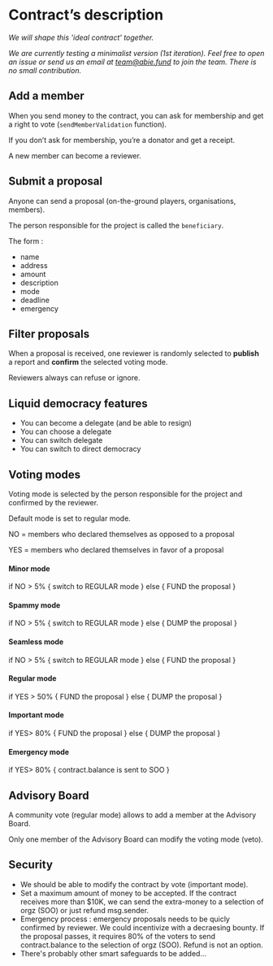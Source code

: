 # Contract’s description

*We will shape this 'ideal contract' together.*

*We are currently testing a minimalist version (1st iteration). Feel free to open an issue or send us an email at [team@abie.fund](mailto:team@abie.fund) to join the team. There is no small contribution.*

## Add a member

When you send money to the contract, you can ask for membership and get a right to vote (`sendMemberValidation` function).

If you don’t ask for membership, you’re a donator and get a receipt.

A new member can become a reviewer. 

## Submit a proposal

Anyone can send a proposal (on-the-ground players, organisations, members).

The person responsible for the project is called the `beneficiary`.

The form :

* name
* address
* amount
* description
* mode
* deadline
* emergency

## Filter proposals

When a proposal is received, one reviewer is randomly selected to **publish** a report and **confirm** the selected voting mode.

Reviewers always can refuse or ignore.

## Liquid democracy features

* You can become a delegate (and be able to resign)
* You can choose a delegate
* You can switch delegate
* You can switch to direct democracy


## Voting modes

Voting mode is selected by the person responsible for the project and confirmed by the reviewer.

Default mode is set to regular mode.

NO = members who declared themselves as opposed to a proposal

YES = members who declared themselves in favor of a proposal

#### Minor mode

if NO > 5% { switch to REGULAR mode } else { FUND the proposal }

#### Spammy mode

if NO > 5% { switch to REGULAR mode } else { DUMP the proposal }

#### Seamless mode

if NO > 5% { switch to REGULAR mode } else { FUND the proposal }

#### Regular mode

if YES > 50% { FUND the proposal } else { DUMP the proposal }

#### Important mode

if YES> 80% { FUND the proposal } else { DUMP the proposal }

#### Emergency mode

if YES> 80% { contract.balance is sent to SOO }

## Advisory Board

A community vote (regular mode) allows to add a member at the Advisory Board.

Only one member of the Advisory Board can modify the voting mode (veto).

## Security

* We should be able to modify the contract by vote (important mode).
* Set a maximum amount of money to be accepted. If the contract receives more than $10K, we can send the extra-money to a selection of orgz (SOO) or just refund msg.sender.
* Emergency process : emergency proposals needs to be quicly confirmed by reviewer. We could incentivize with a decraesing bounty. If the proposal passes, it requires 80% of the voters to send contract.balance to the selection of orgz (SOO). Refund is not an option.
* There's probably other smart safeguards to be added...


